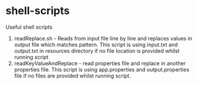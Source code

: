 # shell-scripts
Useful shell scripts
1. readReplace.sh - Reads from input file line by line and replaces values in output file which matches pattern. This script is using input.txt and output.txt in resources directory if no file location is provided whilst running script
2. readKeyValueAndReplace - read properties file and replace in another properties file. This script is using app.properties and output.properties file if no files are provided whilst running script. 
